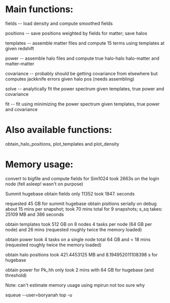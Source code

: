 # Main functions:

fields -- load density and compute smoothed fields

positions -- save positions weighted by fields for matter; save halos

templates -- assemble matter files and compute 15 terms using templates at given redshift

power -- assemble halo files and compute true halo-halo halo-matter and matter-matter

covariance -- probably should be getting covariance from elsewhere but computes jackknife errors given halo pos (needs assembling)

solve -- analytically fit the power spectrum given templates, true power and covariance

fit -- fit using minimizing the power spectrum given templates, true power and covariance

# Also available functions:

obtain_halo_positions, plot_templates and plot_density

# Memory usage:

convert to bigfile and compute fields for Sim1024 took 2663s on the login node (fell asleep! wasn't on purpose)

Summit hugebase obtain fields only 11352 took 1847. seconds

requested 45 GB for summit hugebase obtain pisitions serially on debug about 15 mins per snapshot; took 70 mins total for 9 snapshots; s_sq takes:
25109 MB and 386 seconds

obtain templates took 512 GB on 8 nodes 4 tasks per node (64 GB per node) and 26 mins (requested roughly twice the memory loaded)

obtain power took 4 tasks on a single node total 64 GB and < 18 mins (requested roughly twice the memory loaded)

obtain halo positions took 421.4453125 MB and 8.194952011108398 s for hugebase

obtain power for Pk_hh only took 2 mins with 64 GB for hugebase (and threshold)

Note: can't estimate memory usage using mpirun not too sure why

squeue --user=boryanah
top -u